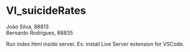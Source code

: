 # VI_suicideRates

João Silva, 88813  
Bernardo Rodrigues, 88835  

Run index.html inside server. 
Ex: install Live Server extension for VSCode.

